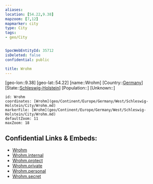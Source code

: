 ```yaml
---
aliases: 
location: [54.22,9.38]
mapzoom: [7,12] 
mapmarker: city 
type: City
tags:
- geo/City


SpocWebEntityId: 35712
isDeleted: false
confidential: public

title: Wrohm
---
```

[geo-lon::9.38]
[geo-lat::54.22]
[name::Wrohm]
[Country::[Germany](geo/Continent/Europe/Germany.md)]
[State::[Schleswig-Holstein](geo/Continent/Europe/Germany/West/Schleswig-Holstein.md)]
[Population::]
[Unknown::]


```leaflet
id: Wrohm
coordinates: [Wrohm](geo/Continent/Europe/Germany/West/Schleswig-Holstein/City/Wrohm.md)
markerFile: [Wrohm](geo/Continent/Europe/Germany/West/Schleswig-Holstein/City/Wrohm.md)
defaultZoom: 11 
maxZoom: 18
```


## Confidential Links & Embeds: 
- [Wrohm](../../../../../../../../_public/geo/Continent/Europe/Germany/West/Schleswig-Holstein/City/Wrohm.md) 
- [Wrohm.internal](../../../../../../../../_internal/geo/Continent/Europe/Germany/West/Schleswig-Holstein/City/Wrohm.internal.md) 
- [Wrohm.protect](../../../../../../../../_protect/geo/Continent/Europe/Germany/West/Schleswig-Holstein/City/Wrohm.protect.md) 
- [Wrohm.private](../../../../../../../../_private/geo/Continent/Europe/Germany/West/Schleswig-Holstein/City/Wrohm.private.md) 
- [Wrohm.personal](../../../../../../../../_personal/geo/Continent/Europe/Germany/West/Schleswig-Holstein/City/Wrohm.personal.md) 
- [Wrohm.secret](../../../../../../../../_secret/geo/Continent/Europe/Germany/West/Schleswig-Holstein/City/Wrohm.secret.md) 

